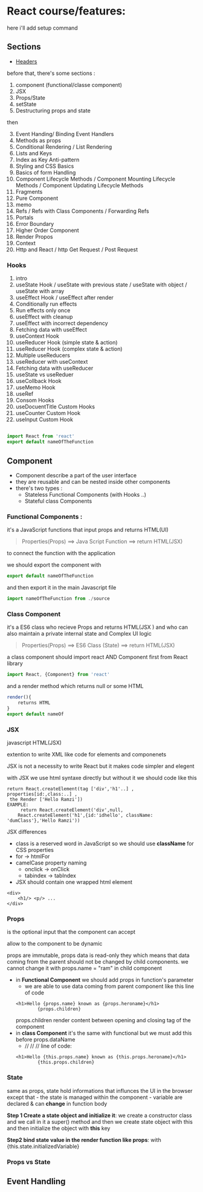 # React course/features:
here i'll add setup command
## Sections
- [Headers](#linkheaders)

before that, there's some sections : 
1. component (functional/classe component)
2. JSX
3. Props/State
4. setState
5. Destructuring props and state

then

3. Event Handing/ Binding Event Handlers
7. Methods as props
2. Conditional Rendering / List Rendering
3. Lists and Keys 
2. Index as Key Anti-pattern
3. Styling and CSS Basics
5. Basics of form Handling
6. Component Lifecycle Methods / Component Mounting Lifecycle Methods / Component Updating Lifecycle Methods
6. Fragments 
8. Pure Component 
6. memo
3. Refs / Refs with Class Components / Forwarding Refs
5. Portals
6. Error Boundary
5. Higher Order Component 
5. Render Propos
5. Context
0. Http and React / http Get Request / Post Request
### Hooks
1. intro
2. useState Hook / useState with previous state / useState with object / useState with array
2. useEffect Hook / useEffect after render
5. Conditionally run effects 
5. Run effects only once
2. useEffect with cleanup
5. useEffect with incorrect dependency 
5. Fetching data with useEffect
3. useContext Hook
5. useReducer Hook (simple state & action)
2. useReducer Hook (complex state & action)
3. Multiple useReducers
5. useReducer with useContext
5. Fetching data with useReducer
5. useState vs useReduer
5. useCollback Hook
6. useMemo Hook
5. useRef
3. Consom Hooks
6. useDocuentTitle Custom Hooks
6. useCounter Custom Hook
5. useInput Custom Hook

## 
```javascript 
import React from 'react' 
export default nameOfTheFunction
```

## Component
- Component describe a part of the user interface 
- they are reusable and can be nested inside other components
- there's two types :
    - Stateless Functional Components (with Hooks ..)
    - Stateful class Components 

### Functional Components :
it's a JavaScript functions that input props and returns HTML(UI)

> Properties(Props) ==>   Java Script Function  ==> return HTML(JSX)

to connect the function with the application 

we should export the component with 
```javascript 
export default nameOfTheFunction
```
and then export it in the main Javascript file
```javascript 
import nameOfTheFunction from ./source
```
### Class Component 
it's a ES6 class who recieve Props and returns HTML(JSX
) and who can also maintain a private internal state and Complex UI logic

> Properties(Props) ==>   ES6 Class (State)  ==> return HTML(JSX)

a class component should import react AND Component first from React library
```javascript 
import React, {Component} from 'react'
```
and a render method which returns null or some HTML 
```javascript 
render(){
    returns HTML
}
export default nameOf
```
### JSX
javascript HTML(JSX) 

extention to write XML like code for elements and componenets 

JSX is not a necessity to write React but it makes code simpler and elegent

with JSX we use html syntaxe directly but without it we should code like this 
```
return React.createElement(tag ['div','h1'..] , properties[id:,class:..] ,
 the Render ['Hello Ramzi'])
EXAMPLE:
     return React.createElement('div',null,
    React.createElement('h1',{id:'idhello', className: 'dumClass'},'Hello Ramzi'))

```
JSX differences
- class is a reserved word in JavaScript so we should use **className** for CSS properties 
- for -> htmlFor
- camelCase property naming 
    - onclick -> onClick
    - tabindex -> tabIndex
- JSX should contain one wrapped html element 
```
<div> 
    <h1/> <p/> ...
</div>
```
### Props
is the optional input that the component can accept

allow to the component to be dynamic

props are immutable, props data is read-only they which means that data coming from the parent should not be changed by child components.  we cannot change it with props.name = "ram" in child component 

- in **Functional Component** we should add props in function's parameter
    - we are able to use data coming from parent component like this line of code
    ```
    <h1>Hello {props.name} known as {props.heroname}</h1>
            {props.children}
    ```
    props.children render content between opening and closing tag of the component 
- in **class Component** it's the same with functional but we must add this before props.dataName
    - // // // line of code:
    ```
    <h1>Hello {this.props.name} known as {this.props.heroname}</h1>
            {this.props.children}
    ```

### State
same as props, state hold informations that influnces the UI in the browser except that 
    - the state is managed within the component
    - variable are declared & can **change** in function body

**Step 1 Create a state object and initialize it**:
 we create a constructor class and we call in it a super() method and then we create state object with this and then initialize the object with **this** key

 **Step2 bind state value in the render function like props**:
 with {this.state.initializedVariable}

### Props vs State 


## Event Handling
